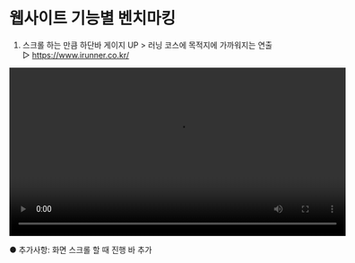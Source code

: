# 웹사이트 기능별 벤치마킹

 1) 스크롤 하는 만큼 하단바 게이지 UP > 러닝 코스에 목적지에 가까워지는 연출<br/>
  ▷ https://www.irunner.co.kr/ <br/>

<video controls width="600">
  <source src="https://raw.githubusercontent.com/user-attachments/assets/b13b5640-5fd3-44d5-b391-e7d31ae4924a" type="video/mp4">
  브라우저가 비디오 태그를 지원하지 않습니다.
</video>



    
   ● 추가사항: 화면 스크롤 할 때 진행 바 추가
 








